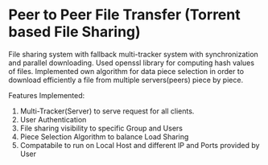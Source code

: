 # Peer to Peer File Transfer (Torrent based File Sharing)

File sharing system with fallback multi-tracker system with synchronization and parallel downloading. Used openssl library for computing hash values of files. 
Implemented own algorithm for data piece selection in order to download efficiently a file from multiple servers(peers) piece by piece.

Features Implemented:
1. Multi-Tracker(Server) to serve request for all clients.
2. User Authentication
3. File sharing visibility to specific Group and Users
4. Piece Selection Algorithm to balance Load Sharing
5. Compatabile to run on Local Host and different IP and Ports provided by User
